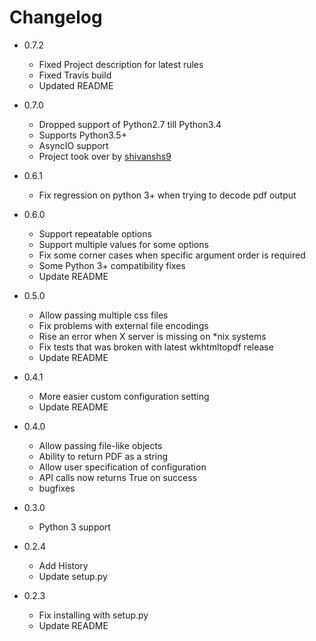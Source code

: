 Changelog
=========
- 0.7.2
    - Fixed Project description for latest rules
    - Fixed Travis build
    - Updated README
- 0.7.0
    - Dropped support of Python2.7 till Python3.4
    - Supports Python3.5+
    - AsyncIO support
    - Project took over by [shivanshs9](https://github.com/shivanshs9)

- 0.6.1
    - Fix regression on python 3+ when trying to decode pdf output

- 0.6.0
    -   Support repeatable options
    -   Support multiple values for some options
    -   Fix some corner cases when specific argument order is
        required
    -   Some Python 3+ compatibility fixes
    -   Update README

- 0.5.0
    -   Allow passing multiple css files
    -   Fix problems with external file encodings
    -   Rise an error when X server is missing on \*nix systems
    -   Fix tests that was broken with latest wkhtmltopdf release
    -   Update README

- 0.4.1
    -   More easier custom configuration setting
    -   Update README

- 0.4.0
    -   Allow passing file-like objects
    -   Ability to return PDF as a string
    -   Allow user specification of configuration
    -   API calls now returns True on success
    -   bugfixes

-   0.3.0
    -   Python 3 support

-   0.2.4
    -   Add History
    -   Update setup.py

-   0.2.3
    -   Fix installing with setup.py
    -   Update README



